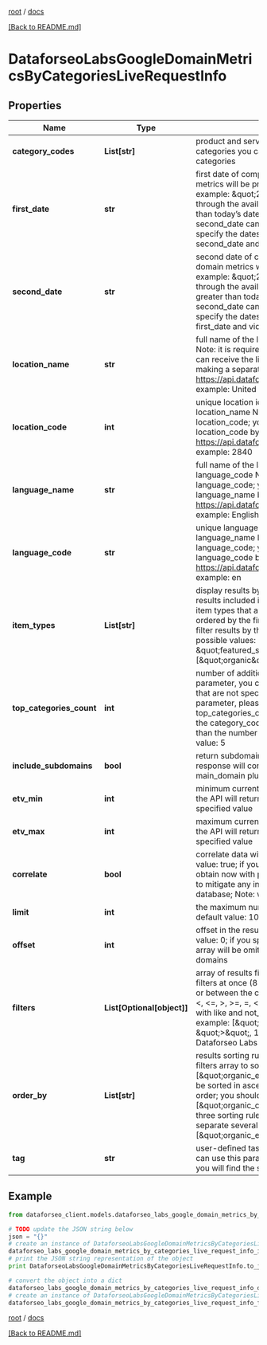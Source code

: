 [root](./../ "root") / [docs](./ "docs")

[[Back to README.md]](./../README.md "[Back to README.md]")

# DataforseoLabsGoogleDomainMetricsByCategoriesLiveRequestInfo

## Properties

Name | Type | Description | Notes
------------ | ------------- | ------------- | -------------
**category_codes** | **List[str]** | product and service categories required field The maximum number of categories you can specify: 5 you can download the full list of possible categories | [optional]
**first_date** | **str** | first date of comparison period required field first date for which domain metrics will be provided; date format: \&quot;yyyy-mm-dd\&quot;; example: \&quot;2021-06-01\&quot;; the list available dates is available through the available history endpoint; Note: first_date cannot be greater than today’s date; Also note: the dates specified in first_date and second_date cannot point to the same month of the same year; you can specify the dates in any order: first_date can be greater than second_date and vice versa; minimum date: \&quot;2020-10-01\&quot; | [optional]
**second_date** | **str** | second date of comparison period required field second date for which domain metrics will be provided; date format: \&quot;yyyy-mm-dd\&quot;; example: \&quot;2021-10-01\&quot;; the list available dates is available through the available history endpoint; Note: second_date cannot be greater than today’s date; Also note: the dates specified in first_date and second_date cannot point to the same month of the same year; you can specify the dates in any order: second_date can be greater than first_date and vice versa; minimum date: \&quot;2020-10-01\&quot; | [optional]
**location_name** | **str** | full name of the location required field if you don’t specify location_code Note: it is required to specify either location_name or location_code; you can receive the list of available locations with their location_name by making a separate request to https://api.dataforseo.com/v3/dataforseo_labs/locations_and_languages; example: United Kingdom | [optional]
**location_code** | **int** | unique location identifier required field if you don’t specify location_name Note: it is required to specify either location_name or location_code; you can receive the list of available locations with their location_code by making a separate request to https://api.dataforseo.com/v3/dataforseo_labs/locations_and_languages; example: 2840 | [optional]
**language_name** | **str** | full name of the language required field if you don’t specify language_code Note: it is required to specify either language_name or language_code; you can receive the list of available languages with their language_name by making a separate request to https://api.dataforseo.com/v3/dataforseo_labs/locations_and_languages; example: English | [optional]
**language_code** | **str** | unique language identifier required field if you don’t specify language_name Note: it is required to specify either language_name or language_code; you can receive the list of available languages with their language_code by making a separate request to https://api.dataforseo.com/v3/dataforseo_labs/locations_and_languages; example: en | [optional]
**item_types** | **List[str]** | display results by item type optional field indicates the type of search results included in the response; Note: if the item_types array contains item types that are different from the organic object, the results will be ordered by the first item type in the array; you will not be able to sort and filter results by the types of search results not included in the response; possible values: [\&quot;organic\&quot;, \&quot;paid\&quot;, \&quot;featured_snippet\&quot;, \&quot;local_pack\&quot;]; default value: [\&quot;organic\&quot;, \&quot;paid\&quot;] | [optional]
**top_categories_count** | **int** | number of additional domain categories optional field by using this parameter, you can receive domains relevant to additional categories that are not specified in category_codes above; to learn more about the parameter, please refer to this help center article; by default, top_categories_count is equal to the number of categories specified in the category_codes array; Note: top_categories_count cannot be less than the number of categories in the category_codes array; maximum value: 5 | [optional]
**include_subdomains** | **bool** | return subdomains in the API response optional field if false, the API response will contain main_domain only; if true, the API will return main_domain plus its subdomains (if available); default value: true | [optional]
**etv_min** | **int** | minimum current organic ETV of the domain optional field if specified, the API will return only domains with organic_etv greater than the specified value | [optional]
**etv_max** | **int** | maximum current organic ETV of the domain optional field if specified, the API will return only domains with organic_etv lesser than the specified value | [optional]
**correlate** | **bool** | correlate data with previously obtained datasets optional field default value: true; if you use this parameter, our system will correlate data you obtain now with previously obtained datasets; this parameter is intended to mitigate any inconsistencies that may result from changes to our database; Note: we do not recommend setting correlate to false | [optional]
**limit** | **int** | the maximum number of domains in the results array optional field default value: 100; maximum value: 1000 | [optional]
**offset** | **int** | offset in the results array of returned domains optional field default value: 0; if you specify the 10 value, the first ten domains in the results array will be omitted and the data will be provided for the successive domains | [optional]
**filters** | **List[Optional[object]]** | array of results filtering parameters optional field you can add several filters at once (8 filters maximum); you should set a logical operator and, or between the conditions the following operators are supported: regex, &lt;, &lt;&#x3D;, &gt;, &gt;&#x3D;, &#x3D;, &lt;&gt;, in, not_in, like, not_like; you can use the % operator with like and not_like to match any string of zero or more characters; example: [\&quot;metrics_history.202110.organic.pos_1\&quot;, \&quot;&gt;\&quot;, 15]; for more information about filters, please refer to Dataforseo Labs – Filters or this help center guide | [optional]
**order_by** | **List[str]** | results sorting rules optional field you can use the same values as in the filters array to sort the results; default rule: [\&quot;organic_etv,desc\&quot;]; possible sorting types: asc – results will be sorted in ascending order desc – results will be sorted in descending order; you should use a comma to set up a sorting type; example: [\&quot;organic_count,desc\&quot;]; note that you can set no more than three sorting rules in a single request; you should use a comma to separate several sorting rules; example: [\&quot;organic_etv,desc\&quot;,\&quot;organic_count,asc\&quot;] | [optional]
**tag** | **str** | user-defined task identifier optional field the character limit is 255; you can use this parameter to identify the task and match it with the result; you will find the specified tag value in the data object of the response | [optional]

## Example

```python
from dataforseo_client.models.dataforseo_labs_google_domain_metrics_by_categories_live_request_info import DataforseoLabsGoogleDomainMetricsByCategoriesLiveRequestInfo

# TODO update the JSON string below
json = "{}"
# create an instance of DataforseoLabsGoogleDomainMetricsByCategoriesLiveRequestInfo from a JSON string
dataforseo_labs_google_domain_metrics_by_categories_live_request_info_instance = DataforseoLabsGoogleDomainMetricsByCategoriesLiveRequestInfo.from_json(json)
# print the JSON string representation of the object
print DataforseoLabsGoogleDomainMetricsByCategoriesLiveRequestInfo.to_json()

# convert the object into a dict
dataforseo_labs_google_domain_metrics_by_categories_live_request_info_dict = dataforseo_labs_google_domain_metrics_by_categories_live_request_info_instance.to_dict()
# create an instance of DataforseoLabsGoogleDomainMetricsByCategoriesLiveRequestInfo from a dict
dataforseo_labs_google_domain_metrics_by_categories_live_request_info_form_dict = dataforseo_labs_google_domain_metrics_by_categories_live_request_info.from_dict(dataforseo_labs_google_domain_metrics_by_categories_live_request_info_dict)
```

  

[root](./../ "root") / [docs](./ "docs")

[[Back to README.md]](./../README.md "[Back to README.md]")